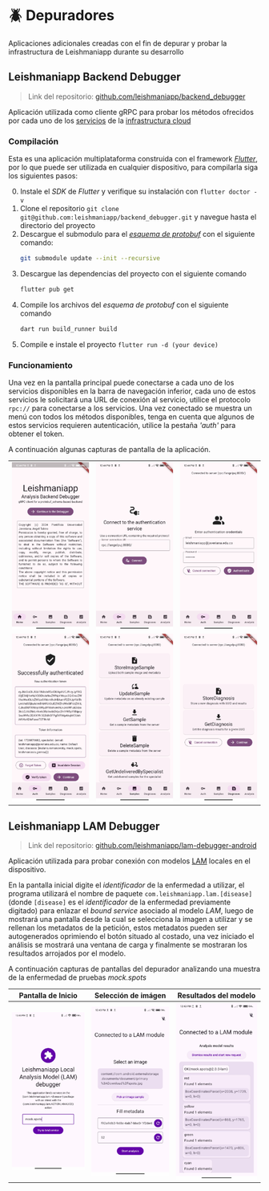# 🪲 Depuradores
Aplicaciones adicionales creadas con el fin de depurar y probar la infrastructura de Leishmaniapp durante su desarrollo

## Leishmaniapp Backend Debugger
>  Link del repositorio: [github.com/leishmaniapp/backend_debugger](https://github.com/leishmaniapp/backend_debugger)

Aplicación utilizada como cliente gRPC para probar los métodos ofrecidos por cada uno de los [servicios](schema.md#servicios) de la [infrastructura cloud](cloud.md)

### Compilación
Esta es una aplicación multiplataforma construida con el framework _[Flutter](https://flutter.dev/)_, por lo que puede ser utilizada en cualquier dispositivo, para compilarla siga los siguientes pasos:

0. Instale el _SDK_ de _Flutter_ y verifique su instalación con `flutter doctor -v`
1. Clone el repositorio `git clone git@github.com:leishmaniapp/backend_debugger.git` y navegue hasta el directorio del proyecto
2. Descargue el submodulo para el _[esquema de protobuf](schema.md)_ con el siguiente comando:
   ```sh
   git submodule update --init --recursive
   ```
3. Descargue las dependencias del proyecto con el siguiente comando
   ```sh
   flutter pub get
   ```
4. Compile los archivos del _esquema de protobuf_ con el siguiente comando
   ```sh
   dart run build_runner build
   ```
5. Compile e instale el proyecto `flutter run -d (your device)`

### Funcionamiento
Una vez en la pantalla principal puede conectarse a cada uno de los servicios disponibles en la barra de navegación inferior, cada uno de estos servicios le solicitará una URL de conexión al servicio, utilice el protocolo `rpc://` para conectarse a los servicios. Una vez conectado se muestra un menú con todos los métodos disponibles, tenga en cuenta que algunos de estos servicios requieren autenticación, utilice la pestaña _'auth'_ para obtener el token.

A continuación algunas capturas de pantalla de la aplicación.

|                                                             |                                                 |                                                     |
| ----------------------------------------------------------- | ----------------------------------------------- | --------------------------------------------------- |
| ![Home](assets/debugger/backend_home.jpg)                   | ![Connect](assets/debugger/backend_connect.jpg) | ![Auth](assets/debugger/backend_auth.jpg)           |
| ![Authenticated](assets/debugger/backend_authenticated.jpg) | ![Samples](assets/debugger/backend_samples.jpg) | ![Diagnoses](assets/debugger/backend_diagnoses.jpg) |

## Leishmaniapp LAM Debugger
>  Link del repositorio: [github.com/leishmaniapp/lam-debugger-android](https://github.com/leishmaniapp/lam-debugger-android)

Aplicación utilizada para probar conexión con modelos [LAM](lam.md) locales en el dispositivo.

En la pantalla inicial digite el _identificador_ de la enfermedad a utilizar, el programa utilizará el nombre de paquete `com.leishmaniapp.lam.[disease]` (donde `[disease]` es el _identificador_ de la enfermedad previamente digitado) para enlazar el _bound service_ asociado al modelo _LAM_, luego de mostrará una pantalla desde la cual se selecciona la imagen a utilizar y se rellenan los metadatos de la petición, estos metadatos pueden ser autogenerados oprimiendo el botón situado al costado, una vez iniciado el análisis se mostrará una ventana de carga y finalmente se mostraran los resultados arrojados por el modelo.

A continuación capturas de pantallas del depurador analizando una muestra de la enfermedad de pruebas _mock.spots_

| Pantalla de Inicio                                 | Selección de imágen                                    | Resultados del modelo                                    |
| -------------------------------------------------- | ------------------------------------------------------ | -------------------------------------------------------- |
| ![LAM debugger home](assets/debugger/lam_home.jpg) | ![LAM debugger select](assets/debugger/lam_select.jpg) | ![LAM debugger results](assets/debugger/lam_results.jpg) |